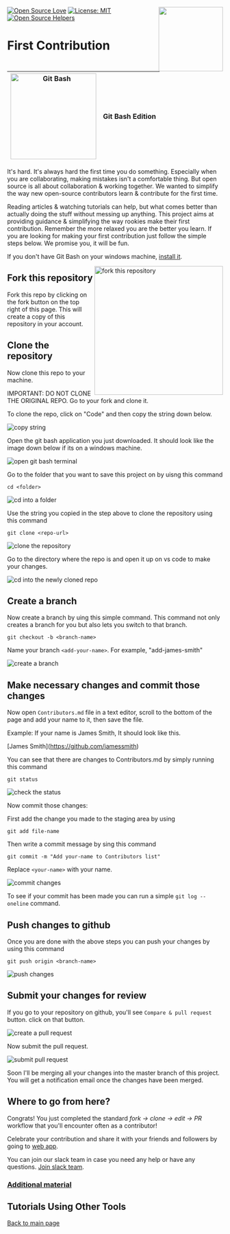 [![Open Source Love](https://badges.frapsoft.com/os/v1/open-source.svg?v=103)](https://github.com/ellerbrock/open-source-badges/)
[<img align="right" width="150" src="https://firstcontributions.github.io/assets/gui-tool-tutorials/github-desktop-old-version-tutorial/join-slack-team.png">](https://join.slack.com/t/firstcontributors/shared_invite/zt-1hg51qkgm-Xc7HxhsiPYNN3ofX2_I8FA)
[![License: MIT](https://img.shields.io/badge/License-MIT-green.svg)](https://opensource.org/licenses/MIT)
[![Open Source Helpers](https://www.codetriage.com/roshanjossey/first-contributions/badges/users.svg)](https://www.codetriage.com/roshanjossey/first-contributions)

# First Contribution

| <img alt="Git Bash" src="https://cdn.icon-icons.com/icons2/2699/PNG/512/git_scm_logo_icon_170096.png" width="200"> | Git Bash Edition |
| ------------------------------------------------------------------------------------------------------------------ | ---------------- |

It's hard. It's always hard the first time you do something. Especially when you are collaborating, making mistakes isn't a comfortable thing. But open source is all about collaboration & working together. We wanted to simplify the way new open-source contributors learn & contribute for the first time.

Reading articles & watching tutorials can help, but what comes better than actually doing the stuff without messing up anything. This project aims at providing guidance & simplifying the way rookies make their first contribution. Remember the more relaxed you are the better you learn. If you are looking for making your first contribution just follow the simple steps below. We promise you, it will be fun.

If you don't have Git Bash on your windows machine, [install it](https://git-scm.com/download/win).

<img align="right" width="300" src="https://firstcontributions.github.io/assets/gui-tool-tutorials/github-desktop-tutorial/fork.png" alt="fork this repository" />

## Fork this repository

Fork this repo by clicking on the fork button on the top right of this page.
This will create a copy of this repository in your account.

## Clone the repository

Now clone this repo to your machine.

IMPORTANT: DO NOT CLONE THE ORIGINAL REPO. Go to your fork and clone it.

To clone the repo, click on "Code" and then copy the string down below.

<img src="https://firstcontributions.github.io/assets/cli-tool-tutorials/git-bash-windows-tutorial/gb-clone-1.png" alt="copy string" />

Open the git bash application you just downloaded. It should look like the image down below if its on a windows machine.

<img src="https://firstcontributions.github.io/assets/cli-tool-tutorials/git-bash-windows-tutorial/gb-terminal-1.png" alt="open git bash terminal" />

Go to the folder that you want to save this project on by uisng this command

`cd <folder>`

<img src="https://firstcontributions.github.io/assets/cli-tool-tutorials/git-bash-windows-tutorial/gb-terminal-2.png" alt="cd into a folder" />

Use the string you copied in the step above to clone the repository using this command

`git clone <repo-url>`

<img src="https://firstcontributions.github.io/assets/cli-tool-tutorials/git-bash-windows-tutorial/gb-clone-2.png" alt="clone the repository" />

Go to the directory where the repo is and open it up on vs code to make your changes.

<img src="https://firstcontributions.github.io/assets/cli-tool-tutorials/git-bash-windows-tutorial/gb-terminal-3.png" alt="cd into the newly cloned repo" />

## Create a branch

Now create a branch by uing this simple command. This command not only creates a branch for you but also lets you switch to that branch.

```
git checkout -b <branch-name>
```

Name your branch `<add-your-name>`. For example, "add-james-smith"

<img src="https://firstcontributions.github.io/assets/cli-tool-tutorials/git-bash-windows-tutorial/gb-branch.png" alt="create a branch" />

## Make necessary changes and commit those changes

Now open `Contributors.md` file in a text editor, scroll to the bottom of the page and add your name to it, then save the file.

Example: If your name is James Smith, It should look like this.

\[James Smith](https://github.com/jamessmith)

You can see that there are changes to Contributors.md by simply running this command

`git status`

<img src="https://firstcontributions.github.io/assets/cli-tool-tutorials/git-bash-windows-tutorial/gb-status.png" alt="check the status" />

Now commit those changes:

First add the change you made to the staging area by using

`git add file-name`

Then write a commit message by sing this command

`git commit -m "Add your-name to Contributors list"`

Replace `<your-name>` with your name.

<img src="https://firstcontributions.github.io/assets/cli-tool-tutorials/git-bash-windows-tutorial/gb-commit.png" alt="commit changes" />

To see if your commit has been made you can run a simple `git log --oneline` command.

## Push changes to github

Once you are done with the above steps you can push your changes by using this command

`git push origin <branch-name>`

<img src="https://firstcontributions.github.io/assets/cli-tool-tutorials/git-bash-windows-tutorial/gb-push.png" alt="push changes" />

## Submit your changes for review

If you go to your repository on github, you'll see `Compare & pull request` button. click on that button.

<img src="https://firstcontributions.github.io/assets/gui-tool-tutorials/github-desktop-tutorial/compare-and-pull.png" alt="create a pull request" />

Now submit the pull request.

<img src="https://firstcontributions.github.io/assets/gui-tool-tutorials/github-desktop-tutorial/submit-pull-request.png" alt="submit pull request" />

Soon I'll be merging all your changes into the master branch of this project. You will get a notification email once the changes have been merged.

## Where to go from here?

Congrats! You just completed the standard _fork -> clone -> edit -> PR_ workflow that you'll encounter often as a contributor!

Celebrate your contribution and share it with your friends and followers by going to [web app](https://firstcontributions.github.io#social-share).

You can join our slack team in case you need any help or have any questions. [Join slack team](https://join.slack.com/t/firstcontributors/shared_invite/zt-1hg51qkgm-Xc7HxhsiPYNN3ofX2_I8FA).

### [Additional material](../additional-material/git_workflow_scenarios/additional-material.md)

## Tutorials Using Other Tools

[Back to main page](https://github.com/firstcontributions/first-contributions#tutorials-using-other-tools)
